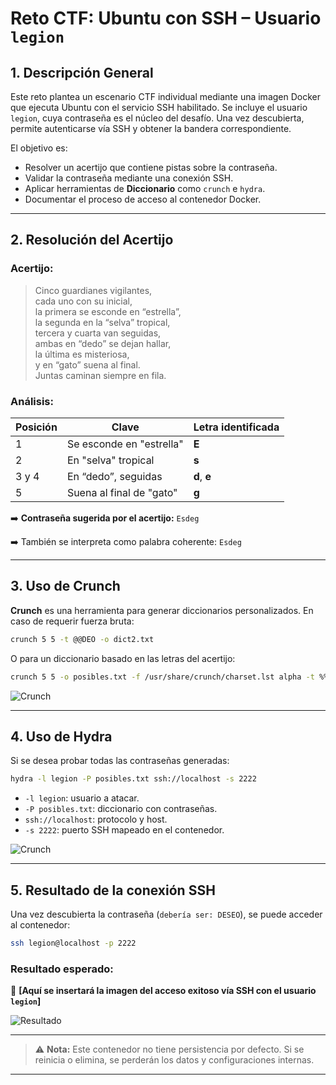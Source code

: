 # Reto CTF: Ubuntu con SSH – Usuario `legion`

## 1. Descripción General

Este reto plantea un escenario CTF individual mediante una imagen Docker que ejecuta Ubuntu con el servicio SSH habilitado. Se incluye el usuario `legion`, cuya contraseña es el núcleo del desafío. Una vez descubierta, permite autenticarse vía SSH y obtener la bandera correspondiente.

El objetivo es:
- Resolver un acertijo que contiene pistas sobre la contraseña.
- Validar la contraseña mediante una conexión SSH.
- Aplicar herramientas de **Diccionario** como `crunch` e `hydra`.
- Documentar el proceso de acceso al contenedor Docker.

---

## 2. Resolución del Acertijo

### Acertijo:

> Cinco guardianes vigilantes,  
> cada uno con su inicial,  
> la primera se esconde en “estrella”,  
> la segunda en la “selva” tropical,  
> tercera y cuarta van seguidas,  
> ambas en “dedo” se dejan hallar,  
> la última es misteriosa,  
> y en “gato” suena al final.  
> Juntas caminan siempre en fila.

### Análisis:

| Posición | Clave                     | Letra identificada |
|----------|---------------------------|---------------------|
| 1        | Se esconde en "estrella"  | **E**               |
| 2        | En "selva" tropical       | **s**               |
| 3 y 4    | En “dedo”, seguidas       | **d**, **e**        |
| 5        | Suena al final de "gato"  | **g**               |

➡️ **Contraseña sugerida por el acertijo:** `Esdeg`

➡️ También se interpreta como palabra coherente: `Esdeg`

---

## 3. Uso de Crunch

**Crunch** es una herramienta para generar diccionarios personalizados. En caso de requerir fuerza bruta:

```bash
crunch 5 5 -t @@DEO -o dict2.txt
```

O para un diccionario basado en las letras del acertijo:

```bash
crunch 5 5 -o posibles.txt -f /usr/share/crunch/charset.lst alpha -t %%@@@
```

![Crunch](/Images/crunch_dic.png)

---

## 4. Uso de Hydra

Si se desea probar todas las contraseñas generadas:

```bash
hydra -l legion -P posibles.txt ssh://localhost -s 2222
```

- `-l legion`: usuario a atacar.
- `-P posibles.txt`: diccionario con contraseñas.
- `ssh://localhost`: protocolo y host.
- `-s 2222`: puerto SSH mapeado en el contenedor.

![Crunch](/Images/hydra_dic.png)

---

## 5. Resultado de la conexión SSH

Una vez descubierta la contraseña (`debería ser: DESEO`), se puede acceder al contenedor:

```bash
ssh legion@localhost -p 2222
```

### Resultado esperado:

📸 **[Aquí se insertará la imagen del acceso exitoso vía SSH con el usuario `legion`]**

![Resultado](/Images/ssh_conection.png)

---

> ⚠️ **Nota:** Este contenedor no tiene persistencia por defecto. Si se reinicia o elimina, se perderán los datos y configuraciones internas.

---
